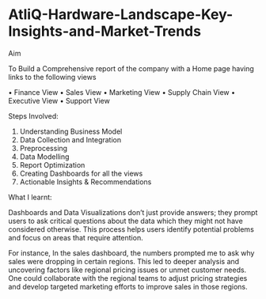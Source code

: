 # AtliQ-Hardware-Landscape-Key-Insights-and-Market-Trends

Aim

To Build a Comprehensive report of the company with a Home page having links to the following views

•	Finance View
•	Sales View
•	Marketing View
•	Supply Chain View
•	Executive View
•	Support View

Steps Involved: 

1. Understanding Business Model
2. Data Collection and Integration
3. Preprocessing
4. Data Modelling
5. Report Optimization
6. Creating Dashboards for all the views
7. Actionable Insights & Recommendations

What I learnt:

Dashboards and Data Visualizations don’t just provide answers; they prompt users to ask critical questions about the data which they might not have considered otherwise. 
This process helps users identify potential problems and focus on areas that require attention.

For instance, 
In the sales dashboard, the numbers prompted me to ask why sales were dropping in certain regions. 
This led to deeper analysis and uncovering factors like regional pricing issues or unmet customer needs. 
One could collaborate with the regional teams to adjust pricing strategies and develop targeted marketing efforts to improve sales in those regions.









                                                                                    
                                                                                     
